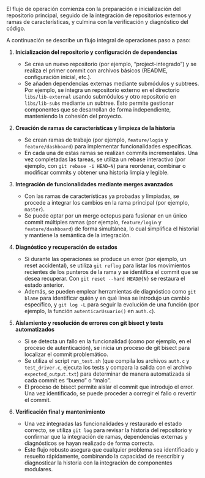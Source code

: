 El flujo de operación comienza con la preparación e inicialización del repositorio principal, seguido de la integración de repositorios externos y ramas de características, y culmina con la verificación y diagnóstico del código. 

A continuación se describe un flujo integral de operaciones paso a paso:

1. **Inicialización del repositorio y configuración de dependencias**  
   - Se crea un nuevo repositorio (por ejemplo, “project-integrado”) y se realiza el primer commit con archivos básicos (README, configuración inicial, etc.).  
   - Se añaden dependencias externas mediante submódulos y subtrees. Por ejemplo, se integra un repositorio externo en el directorio `libs/lib-external` usando submódulos y otro repositorio en `libs/lib-subs` mediante un subtree. Esto permite gestionar componentes que se desarrollan de forma independiente, manteniendo la cohesión del proyecto.

2. **Creación de ramas de características y limpieza de la historia**  
   - Se crean ramas de trabajo (por ejemplo, `feature/login` y `feature/dashboard`) para implementar funcionalidades específicas.  
   - En cada una de estas ramas se realizan commits incrementales. Una vez completadas las tareas, se utiliza un rebase interactivo (por ejemplo, con `git rebase -i HEAD~N`) para reordenar, combinar o modificar commits y obtener una historia limpia y legible.

3. **Integración de funcionalidades mediante merges avanzados**  
   - Con las ramas de características ya probadas y limpiadas, se procede a integrar los cambios en la rama principal (por ejemplo, `master`).  
   - Se puede optar por un merge octopus para fusionar en un único commit múltiples ramas (por ejemplo, `feature/login` y `feature/dashboard`) de forma simultánea, lo cual simplifica el historial y mantiene la semántica de la integración.

4. **Diagnóstico y recuperación de estados**  
   - Si durante las operaciones se produce un error (por ejemplo, un reset accidental), se utiliza `git reflog` para listar los movimientos recientes de los punteros de la rama y se identifica el commit que se desea recuperar. Con `git reset --hard HEAD@{N}` se restaura el estado anterior.  
   - Además, se pueden emplear herramientas de diagnóstico como `git blame` para identificar quién y en qué línea se introdujo un cambio específico, y `git log -L` para seguir la evolución de una función (por ejemplo, la función `autenticarUsuario()` en `auth.c`).

5. **Aislamiento y resolución de errores con git bisect y tests automatizados**  
   - Si se detecta un fallo en la funcionalidad (como por ejemplo, en el proceso de autenticación), se inicia un proceso de git bisect para localizar el commit problemático.  
   - Se utiliza el script `run_test.sh` (que compila los archivos `auth.c` y `test_driver.c`, ejecuta los tests y compara la salida con el archivo `expected_output.txt`) para determinar de manera automatizada si cada commit es “bueno” o “malo”.  
   - El proceso de bisect permite aislar el commit que introdujo el error. Una vez identificado, se puede proceder a corregir el fallo o revertir el commit.

6. **Verificación final y mantenimiento**  
   - Una vez integradas las funcionalidades y restaurado el estado correcto, se utiliza `git log` para revisar la historia del repositorio y confirmar que la integración de ramas, dependencias externas y diagnósticos se hayan realizado de forma correcta.  
   - Este flujo robusto asegura que cualquier problema sea identificado y resuelto rápidamente, combinando la capacidad de reescribir y diagnosticar la historia con la integración de componentes modulares.
